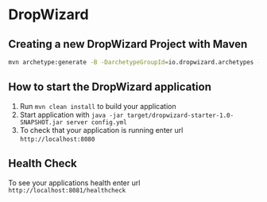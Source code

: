 # DropWizard


Creating a new DropWizard Project with Maven
---

```bash
mvn archetype:generate -B -DarchetypeGroupId=io.dropwizard.archetypes -DarchetypeArtifactId=java-simple -DarchetypeVersion=2.1.4  -DgroupId=com.pranaybathini  -DartifactId=dropwizard-starter -Dversion=1.0-SNAPSHOT -Dpackage=com.pranaybathini  -Dname=DropWizard
```

How to start the DropWizard application
---

1. Run `mvn clean install` to build your application
1. Start application with `java -jar target/dropwizard-starter-1.0-SNAPSHOT.jar server config.yml`
1. To check that your application is running enter url `http://localhost:8080`

Health Check
---

To see your applications health enter url `http://localhost:8081/healthcheck`
